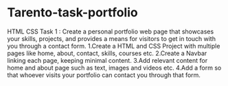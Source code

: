 # Tarento-task-portfolio
HTML CSS 
Task 1 : 
Create a personal portfolio web page that showcases your skills, projects, and provides a means for visitors to get in touch with you through a contact form.
1.Create a HTML and CSS Project with multiple pages like home, about, contact, skills, courses etc.
2.Create a Navbar linking each page, keeping minimal content.
3.Add relevant content for home and about page such as text, images and videos etc. 
4.Add a form so that whoever visits your portfolio can contact you through that form.
